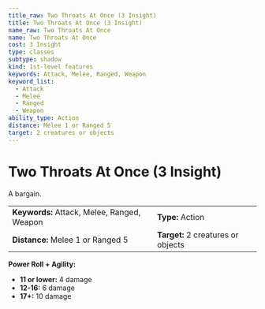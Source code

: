 ```yaml
---
title_raw: Two Throats At Once (3 Insight)
title: Two Throats At Once (3 Insight)
name_raw: Two Throats At Once
name: Two Throats At Once
cost: 3 Insight
type: classes
subtype: shadow
kind: 1st-level features
keywords: Attack, Melee, Ranged, Weapon
keyword_list:
  - Attack
  - Melee
  - Ranged
  - Weapon
ability_type: Action
distance: Melee 1 or Ranged 5
target: 2 creatures or objects
---
```


# Two Throats At Once (3 Insight)

A bargain.

|                                             |                                    |
| :------------------------------------------ | :--------------------------------- |
| **Keywords:** Attack, Melee, Ranged, Weapon | **Type:** Action                   |
| **Distance:** Melee 1 or Ranged 5           | **Target:** 2 creatures or objects |

**Power Roll + Agility:**

- **11 or lower:** 4 damage
- **12-16:** 6 damage
- **17+:** 10 damage
